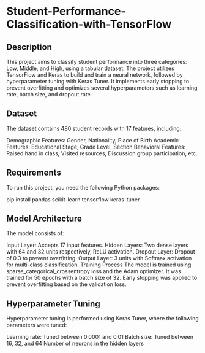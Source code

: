 # Student-Performance-Classification-with-TensorFlow
## Description
This project aims to classify student performance into three categories: Low, Middle, and High, using a tabular dataset. The project utilizes TensorFlow and Keras to build and train a neural network, followed by hyperparameter tuning with Keras Tuner. It implements early stopping to prevent overfitting and optimizes several hyperparameters such as learning rate, batch size, and dropout rate.

## Dataset
The dataset contains 480 student records with 17 features, including:

Demographic Features: Gender, Nationality, Place of Birth
Academic Features: Educational Stage, Grade Level, Section
Behavioral Features: Raised hand in class, Visited resources, Discussion group participation, etc.

## Requirements
To run this project, you need the following Python packages:

pip install pandas scikit-learn tensorflow keras-tuner

## Model Architecture
The model consists of:

Input Layer: Accepts 17 input features.
Hidden Layers: Two dense layers with 64 and 32 units respectively, ReLU activation.
Dropout Layer: Dropout of 0.3 to prevent overfitting.
Output Layer: 3 units with Softmax activation for multi-class classification.
Training Process
The model is trained using sparse_categorical_crossentropy loss and the Adam optimizer. It was trained for 50 epochs with a batch size of 32. Early stopping was applied to prevent overfitting based on the validation loss.

## Hyperparameter Tuning
Hyperparameter tuning is performed using Keras Tuner, where the following parameters were tuned:

Learning rate: Tuned between 0.0001 and 0.01
Batch size: Tuned between 16, 32, and 64
Number of neurons in the hidden layers
